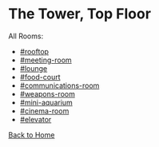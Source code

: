 # The Tower, Top Floor

All Rooms:
* [#rooftop](https://astrea49.github.io/PD-Season-1-Archive/TopFloor/Danganronpa_%20Prospective%20Despair%20-%20The%20Tower%2C%20Top%20Floor%20(KG)%20-%20rooftop%20%5B787514461215916042%5D.html)
* [#meeting-room](https://astrea49.github.io/PD-Season-1-Archive/TopFloor/Danganronpa_%20Prospective%20Despair%20-%20The%20Tower%2C%20Top%20Floor%20(KG)%20-%20meeting-room%20%5B786636121102090320%5D.html)
* [#lounge](https://astrea49.github.io/PD-Season-1-Archive/TopFloor/Danganronpa_%20Prospective%20Despair%20-%20The%20Tower%2C%20Top%20Floor%20(KG)%20-%20lounge%20%5B787519924531626024%5D.html)
* [#food-court](https://astrea49.github.io/PD-Season-1-Archive/TopFloor/Danganronpa_%20Prospective%20Despair%20-%20The%20Tower%2C%20Top%20Floor%20(KG)%20-%20food-court%20%5B786715911125073980%5D.html)
* [#communications-room](https://astrea49.github.io/PD-Season-1-Archive/TopFloor/Danganronpa_%20Prospective%20Despair%20-%20The%20Tower%2C%20Top%20Floor%20(KG)%20-%20communications-room%20%5B786616687550136370%5D.html)
* [#weapons-room](https://astrea49.github.io/PD-Season-1-Archive/TopFloor/Danganronpa_%20Prospective%20Despair%20-%20The%20Tower%2C%20Top%20Floor%20(KG)%20-%20weapons-room%20%5B787519784744517632%5D.html)
* [#mini-aquarium](https://astrea49.github.io/PD-Season-1-Archive/TopFloor/Danganronpa_%20Prospective%20Despair%20-%20The%20Tower%2C%20Top%20Floor%20(KG)%20-%20mini-aquarium%20%5B787522642815090749%5D.html)
* [#cinema-room](https://astrea49.github.io/PD-Season-1-Archive/TopFloor/Danganronpa_%20Prospective%20Despair%20-%20The%20Tower%2C%20Top%20Floor%20(KG)%20-%20cinema-room%20%5B787517878063857664%5D.html)
* [#elevator](https://astrea49.github.io/PD-Season-1-Archive/TopFloor/Danganronpa_%20Prospective%20Despair%20-%20The%20Tower%2C%20Top%20Floor%20(KG)%20-%20elevator%20%5B787513690710605895%5D.html)

[Back to Home](https://astrea49.github.io/PD-Season-1-Archive/)